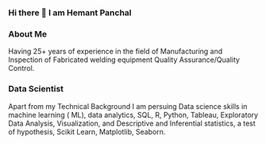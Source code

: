 ### Hi there 👋 I am Hemant Panchal

### About Me
Having 25+ years of experience in the field of Manufacturing and Inspection of Fabricated welding equipment Quality Assurance/Quality Control.

### Data Scientist
Apart from my Technical Background I am persuing Data science skills in machine learning ( ML), data analytics, SQL, R, Python, Tableau,  Exploratory Data Analysis, Visualization, 
and Descriptive and Inferential statistics, a test of hypothesis, Scikit Learn, Matplotlib, Seaborn.
